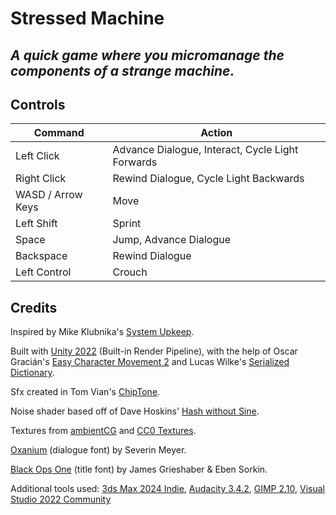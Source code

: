 # Stressed Machine
## _A quick game where you micromanage the components of a strange machine._

## Controls
|Command | Action|
|------ | ------|
|Left Click | Advance Dialogue, Interact, Cycle Light Forwards|
|Right Click | Rewind Dialogue, Cycle Light Backwards|
|WASD / Arrow Keys | Move|
|Left Shift | Sprint|
|Space | Jump, Advance Dialogue|
|Backspace | Rewind Dialogue|
|Left Control | Crouch|

## Credits
Inspired by Mike Klubnika's [System Upkeep](https://mikeklubnika.itch.io/system-upkeep).

Built with [Unity 2022](https://unity.com/) (Built-in Render Pipeline), with the help of Oscar Gracián's [Easy Character Movement 2](https://assetstore.unity.com/packages/tools/physics/easy-character-movement-2-193614) and Lucas Wilke's [Serialized Dictionary](https://github.com/ayellowpaper/SerializedDictionary).

Sfx created in Tom Vian's [ChipTone](https://sfbgames.itch.io/chiptone).

Noise shader based off of Dave Hoskins' [Hash without Sine](https://www.shadertoy.com/view/4djSRW).

Textures from [ambientCG](https://ambientcg.com/) and [CC0 Textures](https://cc0-textures.com/).

[Oxanium](https://fonts.google.com/specimen/Oxanium) (dialogue font) by Severin Meyer.

[Black Ops One](https://fonts.google.com/specimen/Black+Ops+One) (title font) by James Grieshaber & Eben Sorkin.

Additional tools used: [3ds Max 2024 Indie](https://www.autodesk.com/campaigns/me-indie/3dsmax-indie), [Audacity 3.4.2](https://www.audacityteam.org/), [GIMP 2.10](https://www.gimp.org/), [Visual Studio 2022 Community](https://visualstudio.microsoft.com/vs/community/)